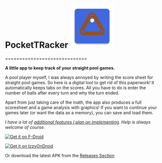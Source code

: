 # PocketTRacker ![](app/src/main/res/mipmap-xxhdpi/ic_launcher.webp)
=============================

**A little app to keep track of your straight pool games.**

A pool player myself, I was always annoyed by writing the score sheet for straight pool games.
So here is a digital tool to get rid of this paperwork! 
It automatically keeps tabs on the scores. All you have to do is enter the number of balls after every turn and why the turn ended.

Apart from just taking care of the math, the app also produces a full scoresheet and a game analysis with graphics!
If you want to continue your games later (or want the data as a memory), you can save and load them.

*I have a lot of [additional features I plan on implementing](Ideas.md). Help is always welcome of course.*

[<img src="https://fdroid.gitlab.io/artwork/badge/get-it-on.png"
     alt="Get it on F-Droid"
     height="80">](https://f-droid.org/packages/org.sbv.pockettracker/)

[<img src="https://gitlab.com/IzzyOnDroid/repo/-/raw/master/assets/IzzyOnDroid.png"
     alt="Get it on IzzyOnDroid"
     height="80">](https://apt.izzysoft.de/fdroid/index/apk/org.sbv.pockettracker/)

Or download the latest APK from the [Releases Section](https://gitlab.com/Dacid99/pockettracker/-/releases)